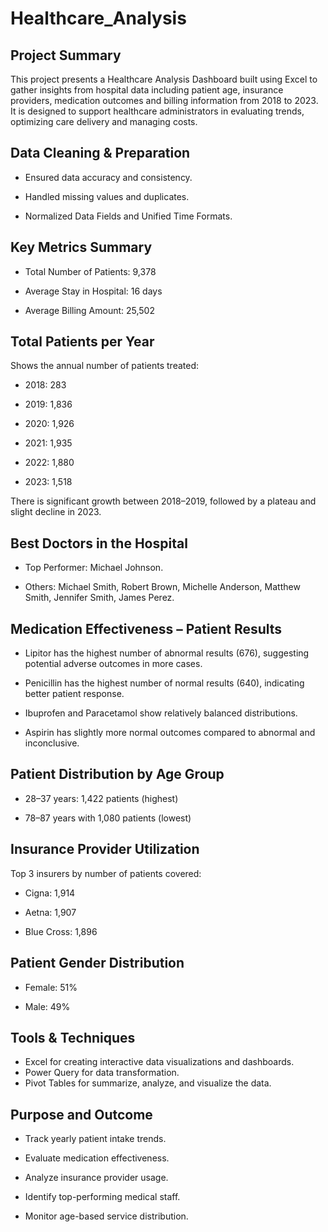 # Healthcare_Analysis
## Project Summary
This project presents a Healthcare Analysis Dashboard built using Excel to gather insights from 
hospital data including patient age,  insurance providers, medication outcomes and billing information from 2018 to 2023. It is designed to support healthcare administrators in evaluating trends, optimizing care delivery and managing costs.

## Data Cleaning & Preparation
- Ensured data accuracy and consistency.

- Handled missing values and duplicates.

- Normalized Data Fields and Unified Time Formats.

## Key Metrics Summary
- Total Number of Patients: 9,378

- Average Stay in Hospital: 16 days

- Average Billing Amount: 25,502

## Total Patients per Year
Shows the annual number of patients treated:

- 2018: 283 

- 2019: 1,836

- 2020: 1,926

- 2021: 1,935

- 2022: 1,880

- 2023: 1,518
   
There is significant growth between 2018–2019, followed by a plateau and slight decline in 2023.

## Best Doctors in the Hospital
- Top Performer: Michael Johnson.

- Others: Michael Smith, Robert Brown, Michelle Anderson, Matthew Smith, Jennifer Smith, James Perez.

## Medication Effectiveness – Patient Results
- Lipitor has the highest number of abnormal results (676), suggesting potential adverse outcomes in more cases.

- Penicillin has the highest number of normal results (640), indicating better patient response.

- Ibuprofen and Paracetamol show relatively balanced distributions.
  
- Aspirin has slightly more normal outcomes compared to abnormal and inconclusive.

## Patient Distribution by Age Group
- 28–37 years: 1,422 patients (highest)
 
- 78–87 years with 1,080 patients (lowest)

## Insurance Provider Utilization
Top 3 insurers by number of patients covered:

- Cigna: 1,914

- Aetna: 1,907

- Blue Cross: 1,896

## Patient Gender Distribution
- Female: 51%

- Male: 49%

## Tools & Techniques
- Excel for creating interactive data visualizations and dashboards.
- Power Query for data transformation.
- Pivot Tables for summarize, analyze, and visualize the data.

## Purpose and Outcome
- Track yearly patient intake trends.

- Evaluate medication effectiveness.

- Analyze insurance provider usage.

- Identify top-performing medical staff.

- Monitor age-based service distribution.

